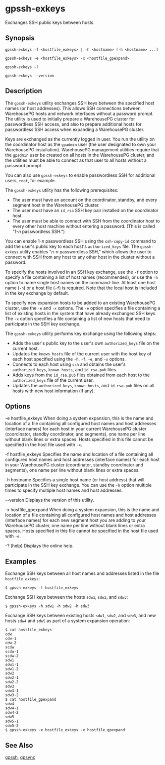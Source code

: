 # gpssh-exkeys 

Exchanges SSH public keys between hosts.

## <a id="section2"></a>Synopsis 

```
gpssh-exkeys -f <hostfile_exkeys> | -h <hostname> [-h <hostname> ...]

gpssh-exkeys -e <hostfile_exkeys> -x <hostfile_gpexpand>

gpssh-exkeys -? 

gpssh-exkeys --version
```

## <a id="section3"></a>Description 

The `gpssh-exkeys` utility exchanges SSH keys between the specified host names \(or host addresses\). This allows SSH connections between WarehousePG hosts and network interfaces without a password prompt. The utility is used to initially prepare a WarehousePG cluster for passwordless SSH access, and also to prepare additional hosts for passwordless SSH access when expanding a WarehousePG cluster.

Keys are exchanged as the currently logged in user. You run the utility on the coordinator host as the `gpadmin` user \(the user designated to own your WarehousePG installation\). WarehousePG management utilities require that the `gpadmin` user be created on all hosts in the WarehousePG cluster, and the utilities must be able to connect as that user to all hosts without a password prompt.

You can also use `gpssh-exkeys` to enable passwordless SSH for additional users, `root`, for example.

The `gpssh-exkeys` utility has the following prerequisites:

-   The user must have an account on the coordinator, standby, and every segment host in the WarehousePG cluster.
-   The user must have an `id_rsa` SSH key pair installed on the coordinator host.
-   The user must be able to connect with SSH from the coordinator host to every other host machine without entering a password. \(This is called "1-*n* passwordless SSH."\)

You can enable 1-*n* passwordless SSH using the `ssh-copy-id` command to add the user's public key to each host's `authorized_keys` file. The `gpssh-exkeys` utility enables "*n*-*n* passwordless SSH," which allows the user to connect with SSH from any host to any other host in the cluster without a password.

To specify the hosts involved in an SSH key exchange, use the `-f` option to specify a file containing a list of host names \(recommended\), or use the `-h` option to name single host names on the command-line. At least one host name \(`-h`\) or a host file \(`-f`\) is required. Note that the local host is included in the key exchange by default.

To specify new expansion hosts to be added to an existing WarehousePG cluster, use the `-e` and `-x` options. The `-e` option specifies a file containing a list of existing hosts in the system that have already exchanged SSH keys. The `-x` option specifies a file containing a list of new hosts that need to participate in the SSH key exchange.

The `gpssh-exkeys` utility performs key exchange using the following steps:

-   Adds the user's public key to the user's own `authorized_keys` file on the current host.
-   Updates the `known_hosts` file of the current user with the host key of each host specified using the `-h`, `-f`, `-e`, and `-x` options.
-   Connects to each host using `ssh` and obtains the user's `authorized_keys`, `known_hosts`, and `id_rsa.pub` files.
-   Adds keys from the `id_rsa.pub` files obtained from each host to the `authorized_keys` file of the current user.
-   Updates the `authorized_keys`, `known_hosts`, and `id_rsa.pub` files on all hosts with new host information \(if any\).

## <a id="section4"></a>Options 

-e hostfile\_exkeys
When doing a system expansion, this is the name and location of a file containing all configured host names and host addresses \(interface names\) for each host in your current WarehousePG cluster \(coordinator, standby coordinator, and segments\), one name per line without blank lines or extra spaces. Hosts specified in this file cannot be specified in the host file used with `-x`.

-f hostfile\_exkeys
Specifies the name and location of a file containing all configured host names and host addresses \(interface names\) for each host in your WarehousePG cluster \(coordinator, standby coordinator and segments\), one name per line without blank lines or extra spaces.

-h hostname
Specifies a single host name \(or host address\) that will participate in the SSH key exchange. You can use the `-h` option multiple times to specify multiple host names and host addresses.

--version
Displays the version of this utility.

-x hostfile\_gpexpand
When doing a system expansion, this is the name and location of a file containing all configured host names and host addresses \(interface names\) for each new segment host you are adding to your WarehousePG cluster, one name per line without blank lines or extra spaces. Hosts specified in this file cannot be specified in the host file used with `-e`.

-? \(help\)
Displays the online help.

## <a id="section5"></a>Examples 

Exchange SSH keys between all host names and addresses listed in the file `hostfile_exkeys`:

```
$ gpssh-exkeys -f hostfile_exkeys
```

Exchange SSH keys between the hosts `sdw1`, `sdw2`, and `sdw3`:

```
$ gpssh-exkeys -h sdw1 -h sdw2 -h sdw3
```

Exchange SSH keys between existing hosts `sdw1`, `sdw2`, and `sdw3`, and new hosts `sdw4` and `sdw5` as part of a system expansion operation:

```
$ cat hostfile_exkeys
cdw
cdw-1
cdw-2
scdw
scdw-1
scdw-2
sdw1
sdw1-1
sdw1-2
sdw2
sdw2-1
sdw2-2
sdw3
sdw3-1
sdw3-2
$ cat hostfile_gpexpand
sdw4
sdw4-1
sdw4-2
sdw5
sdw5-1
sdw5-2
$ gpssh-exkeys -e hostfile_exkeys -x hostfile_gpexpand
```

## <a id="section6"></a>See Also 

[gpssh](gpssh.html), [gpsync](gpsync.html)

